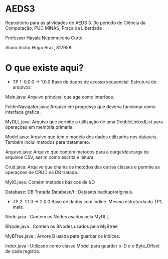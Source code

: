 # AEDS3

Repositório para as atividades de AEDS 3.
3o periodo de Ciência da Computação, PUC MINAS, Praça da Liberdade

Professor Hayala Nepomuceno Curto

Aluno Victor Hugo Braz, 817958

# O que existe aqui?

* TP 1: 0.0.0 -> 1.0.0
Base de dados de acesso sequencial.
Estrutura de arquivos:

Main.java: Arquivo principal que age como interface.

FolderNavigator.java: Arquivo em progresso que deveria funcionar como interface grafica.

MyDLL.java: Arquivo que permite a utilização de uma DoubleLinkedList para operações em memória primaria.

Model.java: Arquivo que tem o modelo dos dados utilizados nos datasets. Também inclui metodos para tratamento.

Arquivo.java: Arquivo que contém metodos para a carga/descarga de arquivos CSV, assim como escrita e leitura.

Crud.java: Arquivo que chama os metodos das outras classes e permite as operações de CRUD na DB tratada.

MyIO.java: Contém metodos basicos de I/O

Database: DB Tratada
Database/t : Datasets backup/originais.

* TP 2: 1.1.0 -> 2.0.0
Base de dados com índice.
Mesma estruturda do TP1, mais:

Node.java : Contem os Nodes usados pela MyDLL.

BNode.java : Contem os BNodes usados pela MyBtree

MyBTree.java : Arvore B usada para guardar os indices.

Index.java    : Utilizado como classe Model para guardar o ID e o Byte_Offset de cada registro.

